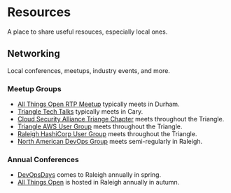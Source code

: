 # Resources

A place to share useful resouces, especially local ones.

## Networking

Local conferences, meetups, industry events, and more.

### Meetup Groups

- [All Things Open RTP Meetup](https://www.meetup.com/all-things-open-rtp-meetup/) typically meets in Durham.
- [Triangle Tech Talks](https://www.meetup.com/triangletechtalks/) typically meets  in Cary.
- [Cloud Security Alliance Triange Chapter](https://www.meetup.com/cloud-security-alliance-triangle-chapter/) meets throughout the Triangle.
- [Triangle AWS User Group](https://www.meetup.com/AWS-Raleigh/) meets throughout the Triangle.
- [Raleigh HashiCorp User Group](https://www.meetup.com/Raleigh-HashiCorp-User-Group/) meets throughout the Triangle.
- [North American DevOps Group](https://www.eventbrite.com/o/nadog-14929911903) meets semi-regularly in Raleigh.

### Annual Conferences

- [DevOpsDays](https://devopsdays.org/) comes to Raleigh annually in spring.
- [All Things Open](https://www.allthingsopen.org/) is hosted in Raleigh annually in autumn.
